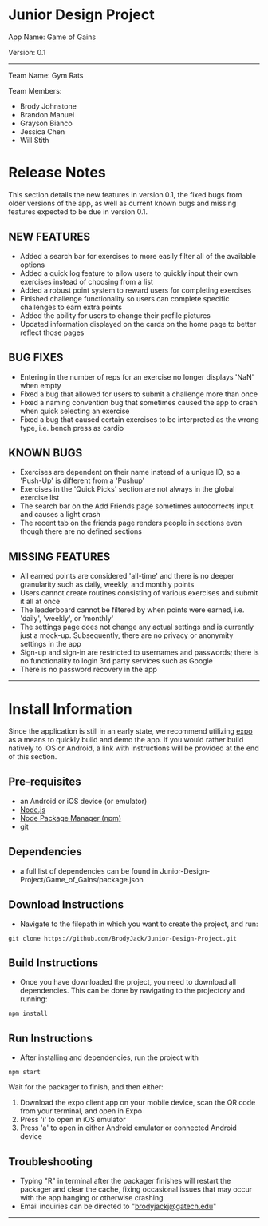 # Junior Design Project

App Name:  Game of Gains

Version: 0.1

-------------

Team Name: Gym Rats

Team Members:
- Brody Johnstone
- Brandon Manuel
- Grayson Bianco
- Jessica Chen
- Will Stith

# Release Notes
This section details the new features in version 0.1, the fixed bugs from older versions of the app, as well as current known bugs and missing features expected to be due in version 0.1.
## NEW FEATURES
- Added a search bar for exercises to more easily filter all of the available options
- Added a quick log feature to allow users to quickly input their own exercises instead of choosing from a list
- Added a robust point system to reward users for completing exercises
- Finished challenge functionality so users can complete specific challenges to earn extra points
- Added the ability for users to change their profile pictures
- Updated information displayed on the cards on the home page to better reflect those pages

## BUG FIXES
- Entering in the number of reps for an exercise no longer displays 'NaN' when empty
- Fixed a bug that allowed for users to submit a challenge more than once
- Fixed a naming convention bug that sometimes caused the app to crash when quick selecting an exercise
- Fixed a bug that caused certain exercises to be interpreted as the wrong type, i.e. bench press as cardio

## KNOWN BUGS
- Exercises are dependent on their name instead of a unique ID, so a 'Push-Up' is different from a 'Pushup'
- Exercises in the 'Quick Picks' section are not always in the global exercise list
- The search bar on the Add Friends page sometimes autocorrects input and causes a light crash
- The recent tab on the friends page renders people in sections even though there are no defined sections

## MISSING FEATURES
- All earned points are considered 'all-time' and there is no deeper granularity such as daily, weekly, and monthly points
- Users cannot create routines consisting of various exercises and submit it all at once
- The leaderboard cannot be filtered by when points were earned, i.e. 'daily', 'weekly', or 'monthly'
- The settings page does not change any actual settings and is currently just a mock-up. Subsequently, there are no privacy or anonymity settings in the app
- Sign-up and sign-in are restricted to usernames and passwords; there is no functionality to login 3rd party services such as Google
- There is no password recovery in the app
-------------

# Install Information
Since the application is still in an early state, we recommend utilizing <a href="https://expo.io/" title="Expo Link">
expo</a> as a means to quickly build and demo the app. If you would rather build natively to iOS or Android, a link with instructions will be provided at the end of this section.
## Pre-requisites
- an Android or iOS device (or emulator)
- <a href="https://nodejs.org/en/" title="Node Link">Node.js</a>
- <a href="https://www.npmjs.com/" title="NPM Link">Node Package Manager (npm)</a>
- <a href="https://git-scm.com/downloads" title="Git Link">git</a>

## Dependencies
- a full list of dependencies can be found in Junior-Design-Project/Game_of_Gains/package.json

## Download Instructions
- Navigate to the filepath in which you want to create the project, and run:
```
git clone https://github.com/BrodyJack/Junior-Design-Project.git
```

## Build Instructions
- Once you have downloaded the project, you need to download all dependencies. This can be done by navigating to the projectory and running:
```
npm install
```

## Run Instructions
- After installing and dependencies, run the project with
```
npm start
```
Wait for the packager to finish, and then either:
1) Download the expo client app on your mobile device, scan the QR code from your terminal, and open in Expo
2) Press 'i' to open in iOS emulator
3) Press 'a' to open in either Android emulator or connected Android device

## Troubleshooting
- Typing "R" in terminal after the packager finishes will restart the packager and clear the cache, fixing occasional issues that may occur with the app hanging or otherwise crashing
- Email inquiries can be directed to "brodyjackj@gatech.edu"

-------------
